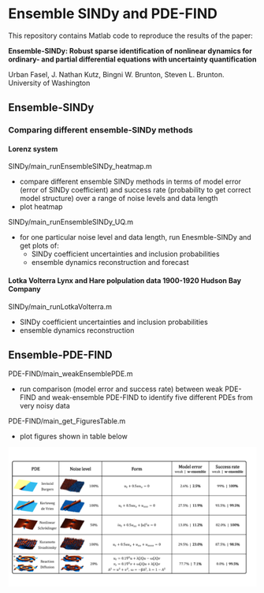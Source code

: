 # Ensemble SINDy and PDE-FIND
 
This repository contains Matlab code to reproduce the results of the paper:
  
**Ensemble-SINDy: Robust sparse identification of nonlinear dynamics for ordinary- and partial differential equations with uncertainty quantification**

Urban Fasel, J. Nathan Kutz, Bingni W. Brunton, Steven L. Brunton.  
University of Washington



## Ensemble-SINDy

### Comparing different ensemble-SINDy methods 

#### Lorenz system

SINDy/main_runEnsembleSINDy_heatmap.m  
 * compare different ensemble SINDy methods in terms of model error (error of SINDy coefficient) and success rate (probability to get correct model structure) over a range of noise levels and data length
 * plot heatmap
    
SINDy/main_runEnsembleSINDy_UQ.m  
 * for one particular noise level and data length, run Enesmble-SINDy and get plots of:
    * SINDy coefficient uncertainties and inclusion probabilities
    * ensemble dynamics reconstruction and forecast 

#### Lotka Volterra Lynx and Hare polpulation data 1900-1920 Hudson Bay Company

SINDy/main_runLotkaVolterra.m  
 * SINDy coefficient uncertainties and inclusion probabilities
 * ensemble dynamics reconstruction


## Ensemble-PDE-FIND

PDE-FIND/main_weakEnsemblePDE.m
 * run comparison (model error and success rate) between weak PDE-FIND and weak-ensemble PDE-FIND to identify five different PDEs from very noisy data

PDE-FIND/main_get_FiguresTable.m
 * plot figures shown in table below 


![table_ensemble-PDEFIND](/PDE-FIND/PlotsPaper/table_ensemble-PDEFIND.png)

